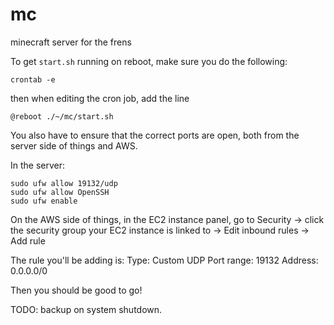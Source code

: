 # mc
minecraft server for the frens

To get `start.sh` running on reboot, make sure you do the following:
```
crontab -e
```
then when editing the cron job, add the line
```
@reboot ./~/mc/start.sh
```
You also have to ensure that the correct ports are open, both from the server side of things and AWS.

In the server:
```
sudo ufw allow 19132/udp
sudo ufw allow OpenSSH
sudo ufw enable
```

On the AWS side of things, in the EC2 instance panel, go to Security -> click the security group your EC2 instance is linked to -> Edit inbound rules -> Add rule

The rule you'll be adding is:
Type: Custom UDP
Port range: 19132
Address: 0.0.0.0/0

Then you should be good to go!

TODO: backup on system shutdown.
